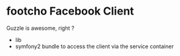 footcho Facebook Client
=======================

Guzzle is awesome, right ?

* lib
* symfony2 bundle to access the client via the service container
